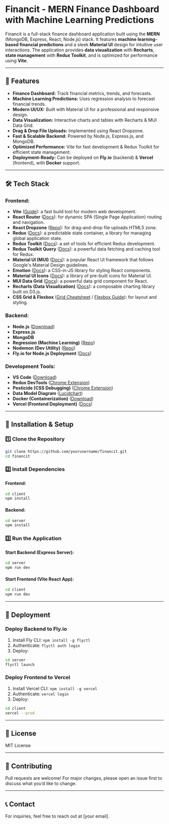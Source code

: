 # Financit - MERN Finance Dashboard with Machine Learning Predictions

Financit is a full-stack finance dashboard application built using the **MERN** (MongoDB, Express, React, Node.js) stack. It features **machine learning-based financial predictions** and a sleek **Material UI** design for intuitive user interactions. The application provides **data visualization** with **Recharts**, **state management** with **Redux Toolkit**, and is optimized for performance using **Vite**.

---

## 🚀 Features

- **Finance Dashboard:** Track financial metrics, trends, and forecasts.
- **Machine Learning Predictions:** Uses regression analysis to forecast financial trends.
- **Modern UI/UX:** Built with Material UI for a professional and responsive design.
- **Data Visualization:** Interactive charts and tables with Recharts & MUI Data Grid.
- **Drag & Drop File Uploads:** Implemented using React Dropzone.
- **Fast & Scalable Backend:** Powered by Node.js, Express.js, and MongoDB.
- **Optimized Performance:** Vite for fast development & Redux Toolkit for efficient state management.
- **Deployment-Ready:** Can be deployed on **Fly.io** (backend) & **Vercel** (frontend), with **Docker** support.

---

## 🛠️ Tech Stack

### **Frontend:**

- **Vite** ([Guide](https://vitejs.dev/guide/)): a fast build tool for modern web development.
- **React Router** ([Docs](https://reactrouter.com/en/v6.3.0/getting-started/overview)): for dynamic SPA (Single Page Application) routing and navigation.
- **React Dropzone** ([Repo](https://github.com/react-dropzone/react-dropzone)): for drag-and-drop file uploads HTML5 zone.
- **Redux** ([Docs](https://redux.js.org/)): a predictable state container, a library for managing global application state.
- **Redux Toolkit** ([Docs](https://redux-toolkit.js.org/)): a set of tools for efficient Redux development.
- **Redux Toolkit Query** ([Docs](https://redux-toolkit.js.org/rtk-query/overview)): a powerful data fetching and caching tool for Redux.
- **Material UI (MUI)** ([Docs](https://mui.com/material-ui/getting-started/)): a popular React UI framework that follows Google's Material Design guidelines.
- **Emotion** ([Docs](https://emotion.sh/docs/introduction)): a CSS-in-JS library for styling React components.
- **Material UI Icons** ([Docs](https://mui.com/material-ui/material-icons/)): a library of pre-built icons for Material UI.
- **MUI Data Grid** ([Docs](https://mui.com/x/api/data-grid/data-grid/)): a powerful data grid component for React.
- **Recharts (Data Visualization)** ([Docs](https://recharts.org/en-US/)): a composable charting library built on D3.js.
- **CSS Grid & Flexbox** ([Grid Cheatsheet](https://grid.malven.co/) / [Flexbox Guide](https://css-tricks.com/snippets/css/a-guide-to-flexbox/)): for layout and styling.

### **Backend:**

- **Node.js** ([Download](https://nodejs.org/en/download/))
- **Express.js**
- **MongoDB**
- **Regression (Machine Learning)** ([Repo](https://github.com/tom-alexander/regression-js))
- **Nodemon (Dev Utility)** ([Repo](https://github.com/remy/nodemon))
- **Fly.io for Node.js Deployment** ([Docs](https://fly.io/docs/languages-and-frameworks/node/))

### **Development Tools:**

- **VS Code** ([Download](https://code.visualstudio.com/download))
- **Redux DevTools** ([Chrome Extension](https://chrome.google.com/webstore/detail/redux-devtools/lmhkpmbekcpmknklioeibfkpmmfibljd))
- **Pesticide (CSS Debugging)** ([Chrome Extension](https://chrome.google.com/webstore/detail/pesticide-for-chrome-beta/))
- **Data Model Diagram** ([Lucidchart](https://lucid.app/lucidchart/23d63d3a...))
- **Docker (Containerization)** ([Download](https://www.docker.com/products/docker-desktop/))
- **Vercel (Frontend Deployment)** ([Docs](https://vercel.com/))

---

## 🔧 Installation & Setup

### **1️⃣ Clone the Repository**

```sh
git clone https://github.com/yourusername/financit.git
cd financit
```

### **2️⃣ Install Dependencies**

#### Frontend:

```sh
cd client
npm install
```

#### Backend:

```sh
cd server
npm install
```

### **3️⃣ Run the Application**

#### Start Backend (Express Server):

```sh
cd server
npm run dev
```

#### Start Frontend (Vite React App):

```sh
cd client
npm run dev
```

---

## 🚀 Deployment

### **Deploy Backend to Fly.io**

1. Install Fly CLI: `npm install -g flyctl`
2. Authenticate: `flyctl auth login`
3. Deploy:

```sh
cd server
flyctl launch
```

### **Deploy Frontend to Vercel**

1. Install Vercel CLI: `npm install -g vercel`
2. Authenticate: `vercel login`
3. Deploy:

```sh
cd client
vercel --prod
```

---

## 📜 License

MIT License

---

## 🤝 Contributing

Pull requests are welcome! For major changes, please open an issue first to discuss what you’d like to change.

---

## 📞 Contact

For inquiries, feel free to reach out at [your email].
